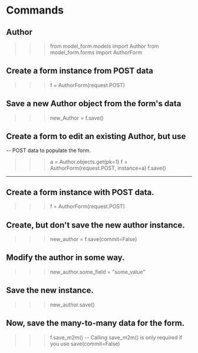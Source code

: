 # Commands

## Author
>>>
>>> from model_form.models import Author
>>> from model_form.forms import AuthorForm

## Create a form instance from POST data

>>> f = AuthorForm(request.POST)

## Save a new Author object from the form's data

>>> new_Author = f.save()

## Create a form to edit an existing Author, but use

-- POST data to populate the form.
>>> a = Author.objects.get(pk=1)
>>> f = AuthorForm(request.POST, instance=a)
>>> f.save()

-----------------------

## Create a form instance with POST data.

>>> f = AuthorForm(request.POST)

## Create, but don't save the new author instance.

>>> new_author = f.save(commit=False)

## Modify the author in some way.

>>> new_author.some_field = "some_value"

## Save the new instance.

>>> new_author.save()

## Now, save the many-to-many data for the form.

>>> f.save_m2m()
-- Calling save_m2m() is only required if you use save(commit=False)


